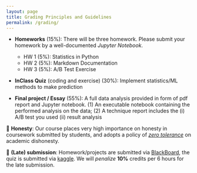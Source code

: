 ```yaml
---
layout: page
title: Grading Principles and Guidelines
permalink: /grading/
---
```


- **Homeworks** (15%): There will be three homework. Please submit your homework by a well-documented *Jupyter Notebook*.
  - HW 1 (5%): Statistics in Python
  - HW 2 (5%): Markdown Documentation
  - HW 3 (5%): A/B Test Exercise

- **InClass Quiz** (coding and exercise) (30%): Implement statistics/ML methods to make prediction

- **Final project / Essay** (55%): A full data analysis provided in form of pdf report and Jupyter notebook. (1) An executable notebook containing the performed analysis on the data; (2) A technique report includes the (i) A/B test you used (ii) result analysis

<!-- 👨🏻‍🤝‍👨🏾 **Collaboration policy**: we admit you to form a group to finish your real application projects. The number of group members should be smaller or equal than 2. The contribution of each member should be clearly stated in the final report. You will receive 5% points (of the project) if you work solo to projects. -->

📝 **Honesty**: Our course places very high importance on honesty in coursework submitted by students, and adopts a policy of [*zero tolerance*](https://www.cuhk.edu.hk/policy/academichonesty/Eng_htm_files_(2013-14)/index_page2.htm) on academic dishonesty. 

📢 **(Late) submission**: Homework/projects are submitted via [BlackBoard](https://blackboard.cuhk.edu.hk/ultra), the quiz is submitted via [kaggle](https://www.kaggle.com/). We will *penalize* **10%** credits per 6 hours for the late submission.
